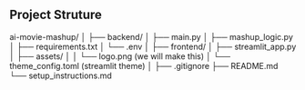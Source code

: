 ## Project Struture

ai-movie-mashup/
│
├── backend/
│   ├── main.py
│   ├── mashup_logic.py
│   ├── requirements.txt
│   └── .env
│
├── frontend/
│   ├── streamlit_app.py
│   ├── assets/
│   │   └── logo.png (we will make this)
│   └── theme_config.toml (streamlit theme)
│
├── .gitignore
├── README.md
└── setup_instructions.md
